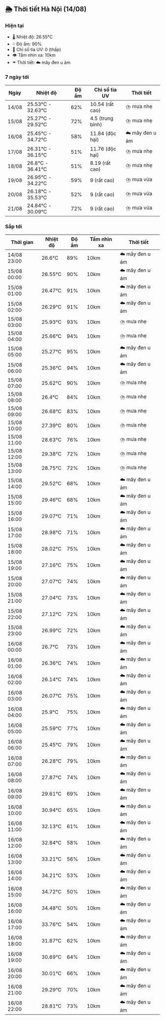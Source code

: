 ## 🌦️ Thời tiết Hà Nội (14/08)

### Hiện tại

- 🌡️ Nhiệt độ: 26.55℃
- 💦 Độ ẩm: 90%
- 🌟 Chỉ số tia UV: 0 (thấp)
- 👁️ Tầm nhìn xa: 10km
- ☂️ Thời tiết: ☁️ mây đen u ám

### 7 ngày tới

| Ngày | Nhiệt độ | Độ ẩm | Chỉ số tia UV | Thời tiết |
| --- | --- | --- | --- | --- |
| 14/08 | 25.53℃ - 32.63℃ | 62% | 10.54 (rất cao) | ⛈️ mưa nhẹ |
| 15/08 | 25.27℃ - 29.52℃ | 72% | 4.5 (trung bình) | ⛈️ mưa nhẹ |
| 16/08 | 25.45℃ - 34.72℃ | 58% | 11.84 (độc hại) | ☁️ mây đen u ám |
| 17/08 | 26.31℃ - 36.15℃ | 51% | 11.76 (độc hại) | ⛈️ mưa nhẹ |
| 18/08 | 26.8℃ - 36.41℃ | 51% | 8.19 (rất cao) | ⛈️ mưa nhẹ |
| 19/08 | 26.95℃ - 34.22℃ | 59% | 9 (rất cao) | ⛈️ mưa vừa |
| 20/08 | 26.18℃ - 35.53℃ | 52% | 9 (rất cao) | ⛈️ mưa vừa |
| 21/08 | 24.84℃ - 30.09℃ | 72% | 9 (rất cao) | ⛈️ mưa vừa |

### Sắp tới

| Thời gian | Nhiệt độ | Độ ẩm | Tầm nhìn xa | Thời tiết |
| --- | --- | --- | --- | --- |
| 14/08 23:00 | 26.6℃ | 89% | 10km | ☁️ mây đen u ám |
| 15/08 00:00 | 26.55℃ | 90% | 10km | ☁️ mây đen u ám |
| 15/08 01:00 | 26.47℃ | 91% | 10km | ☁️ mây đen u ám |
| 15/08 02:00 | 26.29℃ | 91% | 10km | ☁️ mây đen u ám |
| 15/08 03:00 | 25.93℃ | 93% | 10km | ⛈️ mưa nhẹ |
| 15/08 04:00 | 25.66℃ | 94% | 10km | ⛈️ mưa nhẹ |
| 15/08 05:00 | 25.27℃ | 95% | 10km | ☁️ mây đen u ám |
| 15/08 06:00 | 25.36℃ | 94% | 10km | ☁️ mây đen u ám |
| 15/08 07:00 | 25.62℃ | 90% | 10km | ⛈️ mưa nhẹ |
| 15/08 08:00 | 26.4℃ | 84% | 10km | ⛈️ mưa nhẹ |
| 15/08 09:00 | 26.68℃ | 83% | 10km | ⛈️ mưa nhẹ |
| 15/08 10:00 | 27.39℃ | 80% | 10km | ⛈️ mưa nhẹ |
| 15/08 11:00 | 28.63℃ | 76% | 10km | ⛈️ mưa nhẹ |
| 15/08 12:00 | 29.38℃ | 72% | 10km | ⛈️ mưa nhẹ |
| 15/08 13:00 | 28.75℃ | 72% | 10km | ⛈️ mưa nhẹ |
| 15/08 14:00 | 29.52℃ | 68% | 10km | ☁️ mây đen u ám |
| 15/08 15:00 | 29.46℃ | 68% | 10km | ☁️ mây đen u ám |
| 15/08 16:00 | 29.07℃ | 71% | 10km | ☁️ mây đen u ám |
| 15/08 17:00 | 28.98℃ | 71% | 10km | ☁️ mây đen u ám |
| 15/08 18:00 | 28.02℃ | 75% | 10km | ☁️ mây đen u ám |
| 15/08 19:00 | 27.16℃ | 75% | 10km | ☁️ mây đen u ám |
| 15/08 20:00 | 27.07℃ | 74% | 10km | ☁️ mây đen u ám |
| 15/08 21:00 | 27.04℃ | 73% | 10km | ☁️ mây đen u ám |
| 15/08 22:00 | 27.12℃ | 72% | 10km | ☁️ mây đen u ám |
| 15/08 23:00 | 26.99℃ | 72% | 10km | ☁️ mây đen u ám |
| 16/08 00:00 | 26.7℃ | 73% | 10km | ☁️ mây đen u ám |
| 16/08 01:00 | 26.36℃ | 74% | 10km | ☁️ mây đen u ám |
| 16/08 02:00 | 26.14℃ | 74% | 10km | ☁️ mây đen u ám |
| 16/08 03:00 | 26.07℃ | 75% | 10km | ☁️ mây đen u ám |
| 16/08 04:00 | 25.9℃ | 75% | 10km | ☁️ mây đen u ám |
| 16/08 05:00 | 25.59℃ | 77% | 10km | ☁️ mây đen u ám |
| 16/08 06:00 | 25.45℃ | 79% | 10km | ☁️ mây đen u ám |
| 16/08 07:00 | 26.28℃ | 79% | 10km | ☁️ mây đen u ám |
| 16/08 08:00 | 27.87℃ | 74% | 10km | ☁️ mây đen u ám |
| 16/08 09:00 | 29.61℃ | 69% | 10km | ☁️ mây đen u ám |
| 16/08 10:00 | 30.94℃ | 65% | 10km | ☁️ mây đen u ám |
| 16/08 11:00 | 32.13℃ | 61% | 10km | ☁️ mây đen u ám |
| 16/08 12:00 | 32.84℃ | 58% | 10km | ☁️ mây đen u ám |
| 16/08 13:00 | 33.21℃ | 56% | 10km | ☁️ mây đen u ám |
| 16/08 14:00 | 34.21℃ | 53% | 10km | ☁️ mây đen u ám |
| 16/08 15:00 | 34.72℃ | 50% | 10km | ☁️ mây đen u ám |
| 16/08 16:00 | 34.48℃ | 50% | 10km | ☁️ mây đen u ám |
| 16/08 17:00 | 33.76℃ | 54% | 10km | ☁️ mây đen u ám |
| 16/08 18:00 | 31.87℃ | 62% | 10km | ☁️ mây đen u ám |
| 16/08 19:00 | 30.69℃ | 64% | 10km | ☁️ mây đen u ám |
| 16/08 20:00 | 30.01℃ | 66% | 10km | ☁️ mây đen u ám |
| 16/08 21:00 | 29.29℃ | 70% | 10km | ☁️ mây đen u ám |
| 16/08 22:00 | 28.81℃ | 73% | 10km | ☁️ mây đen u ám |
